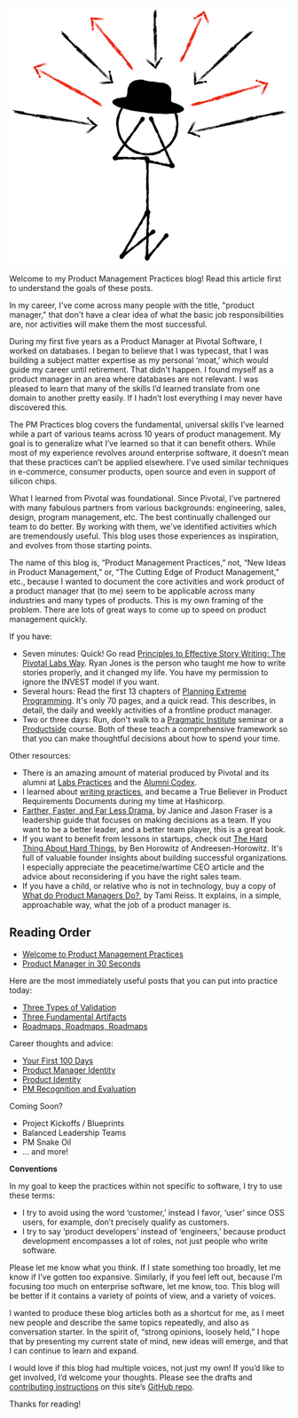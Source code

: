 <center>

![Onsi F's rendering of the overloaded PM][overloaded-pm-image]

</center>

Welcome to my Product Management Practices blog! Read this article first to understand the goals of these posts.

In my career, I've come across many people with the title, "product manager," that don't have a clear idea of what the basic job responsibilities are, nor activities will make them the most successful.

During my first five years as a Product Manager at Pivotal Software, I worked on databases. I began to believe that I was typecast, that I was building a subject matter expertise as my personal ‘moat,’ which would guide my career until retirement. That didn't happen. I found myself as a product manager in an area where databases are not relevant. I was pleased to learn that many of the skills I’d learned translate from one domain to another pretty easily. If I hadn’t lost everything I may never have discovered this.

The PM Practices blog covers the fundamental, universal skills I’ve learned while a part of various teams across 10 years of product management. My goal is to generalize what I’ve learned so that it can benefit others. While most of my experience revolves around enterprise software, it doesn’t mean that these practices can’t be applied elsewhere. I’ve used similar techniques in e-commerce, consumer products, open source and even in support of silicon chips.

What I learned from Pivotal was foundational. Since Pivotal, I’ve partnered with many fabulous partners from various backgrounds: engineering, sales, design, program management, etc. The best continually challenged our team to do better. By working with them, we've identified activities which are tremendously useful. This blog uses those experiences as inspiration, and evolves from those starting points.

The name of this blog is, “Product Management Practices,” not, “New Ideas in Product Management,” or, “The Cutting Edge of Product Management,” etc., because I wanted to document the core activities and work product of a product manager that (to me) seem to be applicable across many industries and many types of products. This is my own framing of the problem. There are lots of great ways to come up to speed on product management quickly.

If you have:
- Seven minutes: Quick! Go read [Principles to Effective Story Writing: The Pivotal Labs Way][1]. Ryan Jones is the person who taught me how to write stories properly, and it changed my life. You have my permission to ignore the INVEST model if you want.
- Several hours: Read the first 13 chapters of [Planning Extreme Programming][2]. It's only 70 pages, and a quick read. This describes, in detail, the daily and weekly activities of a frontline product manager.
- Two or three days: Run, don't walk to a [Pragmatic Institute][3] seminar or a [Productside][4] course. Both of these teach a comprehensive framework so that you can make thoughtful decisions about how to spend your time.

Other resources:
- There is an amazing amount of material produced by Pivotal and its alumni at [Labs Practices][5] and the [Alumni Codex][6].
- I learned about [writing practices][7], and became a True Believer in Product Requirements Documents during my time at Hashicorp.
- [Farther, Faster, and Far Less Drama][8], by Janice and Jason Fraser is a leadership guide that focuses on making decisions as a team. If you want to be a better leader, and a better team player, this is a great book.
- If you want to benefit from lessons in startups, check out [The Hard Thing About Hard Things][hard-things], by Ben Horowitz of Andreesen-Horowitz. It's full of valuable founder insights about building successful organizations. I especially appreciate the peacetime/wartime CEO article and the advice about reconsidering if you have the right sales team.
- If you have a child, or relative who is not in technology, buy a copy of [What do Product Managers Do?][pm-kids-book], by Tami Reiss. It explains, in a simple, approachable way, what the job of a product manager is.

## Reading Order

- [Welcome to Product Management Practices][Welcome]
- [Product Manager in 30 Seconds][pm-in-30]

Here are the most immediately useful posts that you can put into practice today:

- [Three Types of Validation][3-validation]
- [Three Fundamental Artifacts][3-artifacts]
- [Roadmaps, Roadmaps, Roadmaps][3-roadmaps]

Career thoughts and advice:

- [Your First 100 Days][100-days]
- [Product Manager Identity][pm-identity]
- [Product Identity][product-id]
- [PM Recognition and Evaluation][pm-recognition]

Coming Soon?

- Project Kickoffs / Blueprints
- Balanced Leadership Teams
- PM Snake Oil
- ... and more!

**Conventions**

In my goal to keep the practices within not specific to software, I try to use these terms:

- I try to avoid using the word ‘customer,’ instead I favor, ‘user’ since OSS users, for example, don’t precisely qualify as customers.
- I try to say ‘product developers’ instead of ‘engineers,’ because product development encompasses a lot of roles, not just people who write software.

Please let me know what you think. If I state something too broadly, let me know if I’ve gotten too expansive. Similarly, if you feel left out, because I’m focusing too much on enterprise software, let me know, too. This blog will be better if it contains a variety of points of view, and a variety of voices.

I wanted to produce these blog articles both as a shortcut for me, as I meet new people and describe the same topics repeatedly, and also as conversation starter. In the spirit of, “strong opinions, loosely held,” I hope that by presenting my current state of mind, new ideas will emerge, and that I can continue to learn and expand.

I would love if this blog had multiple voices, not just my own! If you’d like to get involved, I’d welcome your thoughts. Please see the drafts and [contributing instructions][9] on this site’s [GitHub repo][10].

Thanks for reading!

[overloaded-pm-image]:  /images/overloaded-PM.png "Onsi F's rendering of the overloaded PM"
[hard-things]:  https://a16z.com/books/the-hard-thing-about-hard-things/
[pm-kids-book]: https://mascotbooks.com/product/what-do-product-managers-do-a-primer-for-aspiring-pms-of-all-ages/
[welcome]:  Welcome-to-Product-Management-Practices.md
[pm-in-30]: Product-Manager-in-30-Seconds.md
[3-validation]:  Three-Types-of-Validation.md
[3-artifacts]:  Three-Fundamental-Artifacts.md
[3-roadmaps]:   Roadmaps-roadmaps-roadmaps.md
[100-days]: Your-First-100-days.md
[pm-identity]:  Product-Manager-Identity.md
[product-id]:   Product-Identity.md
[pm-recognition]:   PM-Recognition-and-Evaluation.md
[1]:    https://medium.com/product-labs/principles-to-effective-story-writing-the-pivotal-labs-way-76da56031f82
[2]:	https://martinfowler.com/books/pxp.html "Planning Extreme Programming"
[3]:	https://www.pragmaticinstitute.com
[4]:    https://productside.com/
[5]:	https://labspractices.com "Labs Practices"
[6]:    https://alumni-codex.github.io/ "Pivotal Alumni Codex"
[7]:	https://www.hashicorp.com/en/how-hashicorp-works/articles/writing-practices-and-culture
[8]:    https://janicefraser.com/farther-faster-book
[9]:	https://github.com/pm-practices/pm-blog?tab=readme-ov-file#contributing "pm-blog contributing instructions"
[10]:	https://github.com/pm-practices/pm-blog "pm-blog repo"